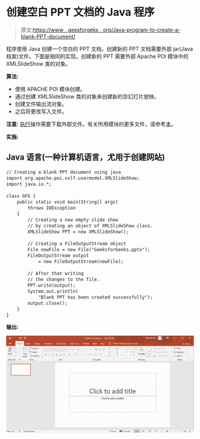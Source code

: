 # 创建空白 PPT 文档的 Java 程序

> 原文:[https://www . geesforgeks . org/Java-program-to-create-a-blank-PPT-document/](https://www.geeksforgeeks.org/java-program-to-create-a-blank-ppt-document/)

程序使用 Java 创建一个空白的 PPT 文档。创建新的 PPT 文档需要外部 jar(Java 档案)文件。下面是相同的实现。创建新的 PPT 需要外部 Apache POI 模块中的 XMLSlideShow 类的对象。

**算法:**

*   使用 APACHE POI 模块创建。
*   通过创建 XMLSlideShow 类的对象来创建新的空幻灯片放映。
*   创建文件输出流对象。
*   之后将更改写入文件。

**注意:** [执行](https://poi.apache.org/download.html)操作需要下载外部文件。有关所用模块的更多文件，请参考[本](https://poi.apache.org/)。

**实施:**

## Java 语言(一种计算机语言，尤用于创建网站)

```
// Creating a blank PPT document using java
import org.apache.poi.xslf.usermodel.XMLSlideShow;
import java.io.*;

class GFG {
    public static void main(String[] args)
        throws IOException
    {
        // Creating a new empty slide show
        // by creating an object of XMLSlideShow class.
        XMLSlideShow PPT = new XMLSlideShow();

        // Creating a FileOutputStream object
        File newFile = new File("GeeksforGeeks.pptx");
        FileOutputStream output
            = new FileOutputStream(newFile);

        // After that writing
        // the changes to the file.
        PPT.write(output);
        System.out.println(
            "Blank PPT has been created successfully");
        output.close();
    }
}
```

**输出:**

![](img/26a42293d64eef8052e21be5f3d89839.png)